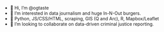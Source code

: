 - 👋 Hi, I’m @ogtaste
- 👀 I’m interested in data journalism and huge In-N-Out burgers.
- 🌱 Python, JS/CSS/HTML, scraping, GIS (Q and Arc), R, Mapbox/Leaflet
- 💞️ I’m looking to collaborate on data-driven criminal justice reporting.

<!---
ogtaste/ogtaste is a ✨ special ✨ repository because its `README.md` (this file) appears on your GitHub profile.
You can click the Preview link to take a look at your changes.
--->
